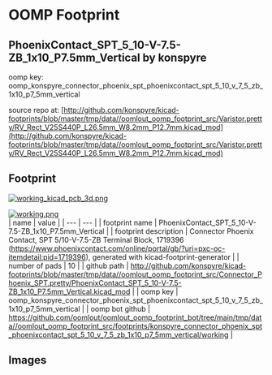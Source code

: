 # OOMP Footprint  
## PhoenixContact_SPT_5_10-V-7.5-ZB_1x10_P7.5mm_Vertical  by konspyre  
  
oomp key: oomp_konspyre_connector_phoenix_spt_phoenixcontact_spt_5_10_v_7_5_zb_1x10_p7_5mm_vertical  
  
source repo at: [http://github.com/konspyre/kicad-footprints/blob/master/tmp/data//oomlout_oomp_footprint_src/Varistor.pretty/RV_Rect_V25S440P_L26.5mm_W8.2mm_P12.7mm.kicad_mod](http://github.com/konspyre/kicad-footprints/blob/master/tmp/data//oomlout_oomp_footprint_src/Varistor.pretty/RV_Rect_V25S440P_L26.5mm_W8.2mm_P12.7mm.kicad_mod)  
## Footprint  
  
[![working_kicad_pcb_3d.png](working_kicad_pcb_3d_600.png)](working_kicad_pcb_3d.png)  
  
[![working.png](working_600.png)](working.png)  
| name | value | 
| --- | --- | 
| footprint name | PhoenixContact_SPT_5_10-V-7.5-ZB_1x10_P7.5mm_Vertical | 
| footprint description | Connector Phoenix Contact, SPT 5/10-V-7.5-ZB Terminal Block, 1719396 (https://www.phoenixcontact.com/online/portal/gb/?uri=pxc-oc-itemdetail:pid=1719396), generated with kicad-footprint-generator | 
| number of pads | 10 | 
| github path | http://github.com/konspyre/kicad-footprints/blob/master/tmp/data//oomlout_oomp_footprint_src/Connector_Phoenix_SPT.pretty/PhoenixContact_SPT_5_10-V-7.5-ZB_1x10_P7.5mm_Vertical.kicad_mod | 
| oomp key | oomp_konspyre_connector_phoenix_spt_phoenixcontact_spt_5_10_v_7_5_zb_1x10_p7_5mm_vertical | 
| oomp bot github | https://github.com/oomlout/oomlout_oomp_footprint_bot/tree/main/tmp/data//oomlout_oomp_footprint_src/footprints/konspyre_connector_phoenix_spt_phoenixcontact_spt_5_10_v_7_5_zb_1x10_p7_5mm_vertical/working | 
## Images  
